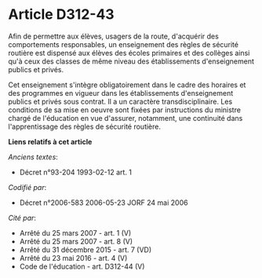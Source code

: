 # Article D312-43

Afin de permettre aux élèves, usagers de la route, d'acquérir des comportements responsables, un enseignement des règles de
sécurité routière est dispensé aux élèves des écoles primaires et des collèges ainsi qu'à ceux des classes de même niveau des
établissements d'enseignement publics et privés.

Cet enseignement s'intègre obligatoirement dans le cadre des horaires et des programmes en vigueur dans les établissements
d'enseignement publics et privés sous contrat. Il a un caractère transdisciplinaire. Les conditions de sa mise en oeuvre sont
fixées par instructions du ministre chargé de l'éducation en vue d'assurer, notamment, une continuité dans l'apprentissage
des règles de sécurité routière.

**Liens relatifs à cet article**

_Anciens textes_:

  - Décret n°93-204 1993-02-12 art. 1

_Codifié par_:

  - Décret n°2006-583 2006-05-23 JORF 24 mai 2006

_Cité par_:

  - Arrêté du 25 mars 2007 - art. 1 (V)
  - Arrêté du 25 mars 2007 - art. 8 (V)
  - Arrêté du 31 décembre 2015 - art. 7 (VD)
  - Arrêté du 23 mai 2016 - art. 4 (V)
  - Code de l'éducation - art. D312-44 (V)
